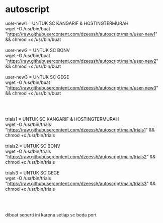 # autoscript

user-new1 = UNTUK SC KANGARIF & HOSTINGTERMURAH<br>
wget  -O /usr/bin/buat "https://raw.githubusercontent.com/dzeessh/autoscript/main/user-new1" && chmod +x /usr/bin/buat<br><br>
user-new2 = UNTUK SC BONV<br>
wget  -O /usr/bin/buat "https://raw.githubusercontent.com/dzeessh/autoscript/main/user-new2" && chmod +x /usr/bin/buat<br><br>
user-new3 = UNTUK SC GEGE<br>
wget  -O /usr/bin/buat "https://raw.githubusercontent.com/dzeessh/autoscript/main/user-new3" && chmod +x /usr/bin/buat<br><br><br><br>

trials1 = UNTUK SC KANGARIF & HOSTINGTERMURAH<br>
wget  -O /usr/bin/trials "https://raw.githubusercontent.com/dzeessh/autoscript/main/trials1" && chmod +x /usr/bin/trials<br><br>
trials2 = UNTUK SC BONV<br>
wget  -O /usr/bin/trials "https://raw.githubusercontent.com/dzeessh/autoscript/main/trials2" && chmod +x /usr/bin/trials<br><br>
trials3 = UNTUK SC GEGE<br>
wget  -O /usr/bin/trials "https://raw.githubusercontent.com/dzeessh/autoscript/main/trials3" && chmod +x /usr/bin/trials<br><br><br><br>


dibuat seperti ini karena setiap sc beda port

